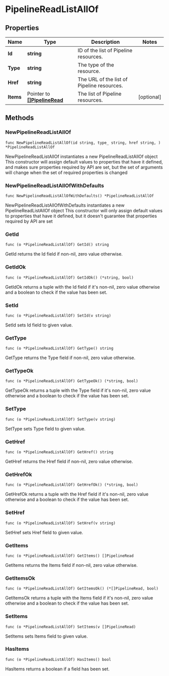 # PipelineReadListAllOf

## Properties

|Name | Type | Description | Notes|
|------------ | ------------- | ------------- | -------------|
|**Id** | **string** | ID of the list of Pipeline resources. | |
|**Type** | **string** | The type of the resource. | |
|**Href** | **string** | The URL of the list of Pipeline resources. | |
|**Items** | Pointer to [**[]PipelineRead**](PipelineRead.md) | The list of Pipeline resources. | [optional] |

## Methods

### NewPipelineReadListAllOf

`func NewPipelineReadListAllOf(id string, type_ string, href string, ) *PipelineReadListAllOf`

NewPipelineReadListAllOf instantiates a new PipelineReadListAllOf object
This constructor will assign default values to properties that have it defined,
and makes sure properties required by API are set, but the set of arguments
will change when the set of required properties is changed

### NewPipelineReadListAllOfWithDefaults

`func NewPipelineReadListAllOfWithDefaults() *PipelineReadListAllOf`

NewPipelineReadListAllOfWithDefaults instantiates a new PipelineReadListAllOf object
This constructor will only assign default values to properties that have it defined,
but it doesn't guarantee that properties required by API are set

### GetId

`func (o *PipelineReadListAllOf) GetId() string`

GetId returns the Id field if non-nil, zero value otherwise.

### GetIdOk

`func (o *PipelineReadListAllOf) GetIdOk() (*string, bool)`

GetIdOk returns a tuple with the Id field if it's non-nil, zero value otherwise
and a boolean to check if the value has been set.

### SetId

`func (o *PipelineReadListAllOf) SetId(v string)`

SetId sets Id field to given value.


### GetType

`func (o *PipelineReadListAllOf) GetType() string`

GetType returns the Type field if non-nil, zero value otherwise.

### GetTypeOk

`func (o *PipelineReadListAllOf) GetTypeOk() (*string, bool)`

GetTypeOk returns a tuple with the Type field if it's non-nil, zero value otherwise
and a boolean to check if the value has been set.

### SetType

`func (o *PipelineReadListAllOf) SetType(v string)`

SetType sets Type field to given value.


### GetHref

`func (o *PipelineReadListAllOf) GetHref() string`

GetHref returns the Href field if non-nil, zero value otherwise.

### GetHrefOk

`func (o *PipelineReadListAllOf) GetHrefOk() (*string, bool)`

GetHrefOk returns a tuple with the Href field if it's non-nil, zero value otherwise
and a boolean to check if the value has been set.

### SetHref

`func (o *PipelineReadListAllOf) SetHref(v string)`

SetHref sets Href field to given value.


### GetItems

`func (o *PipelineReadListAllOf) GetItems() []PipelineRead`

GetItems returns the Items field if non-nil, zero value otherwise.

### GetItemsOk

`func (o *PipelineReadListAllOf) GetItemsOk() (*[]PipelineRead, bool)`

GetItemsOk returns a tuple with the Items field if it's non-nil, zero value otherwise
and a boolean to check if the value has been set.

### SetItems

`func (o *PipelineReadListAllOf) SetItems(v []PipelineRead)`

SetItems sets Items field to given value.

### HasItems

`func (o *PipelineReadListAllOf) HasItems() bool`

HasItems returns a boolean if a field has been set.


